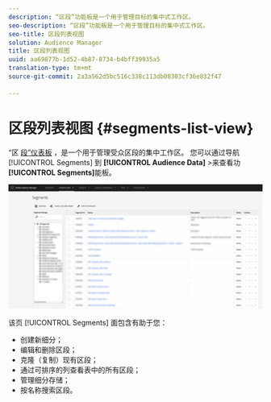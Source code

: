 ```yaml
---
description: “区段”功能板是一个用于管理目标的集中式工作区。
seo-description: “区段”功能板是一个用于管理目标的集中式工作区。
seo-title: 区段列表视图
solution: Audience Manager
title: 区段列表视图
uuid: aa69877b-1d52-4b87-8734-b4bff39935a5
translation-type: tm+mt
source-git-commit: 2a3a562d5bc516c338c113db08303cf36e832f47

---
```



# 区段列表视图 {#segments-list-view}

“区 [段”仪表板](https://bank.demdex.com/portal/Segments/SegmentBuilder.ddx#list) ，是一个用于管理受众区段的集中工作区。 您可以通过导航 [!UICONTROL Segments] 到 **[!UICONTROL Audience Data]** >来查看功 **[!UICONTROL Segments]**&#x200B;能板。

![segments-dashboard](assets/segments-dashboard.png)

该页 [!UICONTROL Segments] 面包含有助于您：

* 创建新细分；
* 编辑和删除区段；
* 克隆（复制）现有区段；
* 通过可排序的列查看表中的所有区段；
* 管理细分存储；
* 按名称搜索区段。
